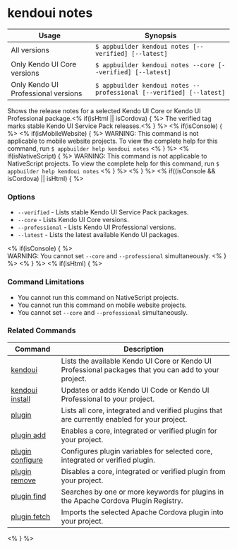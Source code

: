 kendoui notes
==========

Usage | Synopsis
------|-------
All versions | `$ appbuilder kendoui notes [--verified] [--latest]`
Only Kendo UI Core versions | `$ appbuilder kendoui notes --core [--verified] [--latest]`
Only Kendo UI Professional versions | `$ appbuilder kendoui notes --professional [--verified] [--latest]`

Shows the release notes for a selected Kendo UI Core or Kendo UI Professional package.<% if(isHtml || isCordova) { %> The verified tag marks stable Kendo UI Service Pack releases.<% } %> 
<% if(isConsole) { %>
<% if(isMobileWebsite) { %>
WARNING: This command is not applicable to mobile website projects. To view the complete help for this command, run `$ appbuilder help kendoui notes`
<% } %>
<% if(isNativeScript) { %>
WARNING: This command is not applicable to NativeScript projects. To view the complete help for this command, run `$ appbuilder help kendoui notes`
<% } %>
<% } %>
<% if((isConsole && isCordova) || isHtml) { %>  
### Options
* `--verified` - Lists stable Kendo UI Service Pack packages.
* `--core` - Lists Kendo UI Core versions.
* `--professional` - Lists Kendo UI Professional versions.
* `--latest` - Lists the latest available Kendo UI packages.

<% if(isConsole) { %>  
WARNING: You cannot set `--core` and `--professional` simultaneously.
<% } %>
<% } %>
<% if(isHtml) { %> 
### Command Limitations

* You cannot run this command on NativeScript projects.
* You cannot run this command on mobile website projects.
* You cannot set `--core` and `--professional` simultaneously.

### Related Commands

Command | Description
----------|----------
[kendoui](kendoui.html) | Lists the available Kendo UI Core or Kendo UI Professional packages that you can add to your project.
[kendoui install](kendoui-install.html) | Updates or adds Kendo UI Code or Kendo UI Professional to your project.
[plugin](plugin.html) | Lists all core, integrated and verified plugins that are currently enabled for your project.
[plugin add](plugin-add.html) | Enables a core, integrated or verified plugin for your project.
[plugin configure](plugin-configure.html) | Configures plugin variables for selected core, integrated or verified plugin.
[plugin remove](plugin-remove.html) | Disables a core, integrated or verified plugin from your project.
[plugin find](plugin-find.html) | Searches by one or more keywords for plugins in the Apache Cordova Plugin Registry.
[plugin fetch](plugin-fetch.html) | Imports the selected Apache Cordova plugin into your project.
<% } %>

